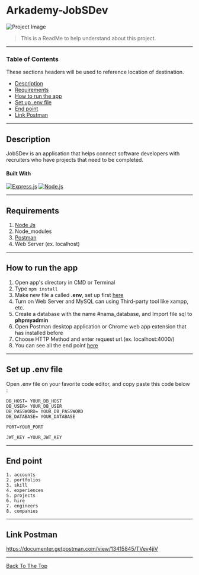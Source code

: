 # Arkademy-JobSDev

![Project Image](project-image-url)

> This is a ReadMe to help understand about this project.

---

### Table of Contents

These sections headers will be used to reference location of destination.

- [Description](#description)
- [Requirements](#Requirements)
- [How to run the app](#how-to-run-the-app)
- [Set up .env file](#set-up-env-file)
- [End point](#End-point)
- [Link Postman](#link-postman)

---

## Description

JobSDev is an application that helps connect software developers with recruiters who have projects that need to be completed.

#### Built With

[![Express.js](https://img.shields.io/badge/Express.js-4.x-orange.svg?style=rounded-square)](https://expressjs.com/en/starter/installing.html)
[![Node.js](https://img.shields.io/badge/Node.js-v.12.13-green.svg?style=rounded-square)](https://nodejs.org/)

---

## Requirements

1. <a href="https://nodejs.org/en/download/">Node Js</a>
2. Node_modules
3. <a href="https://www.getpostman.com/">Postman</a>
4. Web Server (ex. localhost)

---

## How to run the app

1. Open app's directory in CMD or Terminal
2. Type `npm install`
3. Make new file a called **.env**, set up first [here](#set-up-env-file)
4. Turn on Web Server and MySQL can using Third-party tool like xampp, etc.
5. Create a database with the name #nama_database, and Import file sql to **phpmyadmin**
6. Open Postman desktop application or Chrome web app extension that has installed before
7. Choose HTTP Method and enter request url.(ex. localhost:4000/)
8. You can see all the end point [here](#end-point)

---

## Set up .env file

Open .env file on your favorite code editor, and copy paste this code below :

```
DB_HOST= YOUR_DB_HOST
DB_USER= YOUR_DB_USER
DB_PASSWORD= YOUR_DB_PASSWORD
DB_DATABASE= YOUR_DATABASE

PORT=YOUR_PORT

JWT_KEY =YOUR_JWT_KEY
```

---

## End point

```
1. accounts
2. portfolios
3. skill
4. experiences
5. projects
6. hire
7. engineers
8. companies
```

---

## Link Postman

https://documenter.getpostman.com/view/13415845/TVev4jiV

---

[Back To The Top](#Arkademy-JobSDev)
